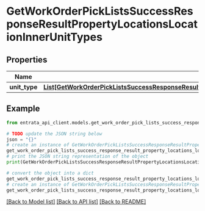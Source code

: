 # GetWorkOrderPickListsSuccessResponseResultPropertyLocationsLocationInnerUnitTypes


## Properties

Name | Type | Description | Notes
------------ | ------------- | ------------- | -------------
**unit_type** | [**List[GetWorkOrderPickListsSuccessResponseResultPropertyLocationsLocationInnerUnitTypesUnitTypeInner]**](GetWorkOrderPickListsSuccessResponseResultPropertyLocationsLocationInnerUnitTypesUnitTypeInner.md) |  | [optional] 

## Example

```python
from entrata_api_client.models.get_work_order_pick_lists_success_response_result_property_locations_location_inner_unit_types import GetWorkOrderPickListsSuccessResponseResultPropertyLocationsLocationInnerUnitTypes

# TODO update the JSON string below
json = "{}"
# create an instance of GetWorkOrderPickListsSuccessResponseResultPropertyLocationsLocationInnerUnitTypes from a JSON string
get_work_order_pick_lists_success_response_result_property_locations_location_inner_unit_types_instance = GetWorkOrderPickListsSuccessResponseResultPropertyLocationsLocationInnerUnitTypes.from_json(json)
# print the JSON string representation of the object
print(GetWorkOrderPickListsSuccessResponseResultPropertyLocationsLocationInnerUnitTypes.to_json())

# convert the object into a dict
get_work_order_pick_lists_success_response_result_property_locations_location_inner_unit_types_dict = get_work_order_pick_lists_success_response_result_property_locations_location_inner_unit_types_instance.to_dict()
# create an instance of GetWorkOrderPickListsSuccessResponseResultPropertyLocationsLocationInnerUnitTypes from a dict
get_work_order_pick_lists_success_response_result_property_locations_location_inner_unit_types_from_dict = GetWorkOrderPickListsSuccessResponseResultPropertyLocationsLocationInnerUnitTypes.from_dict(get_work_order_pick_lists_success_response_result_property_locations_location_inner_unit_types_dict)
```
[[Back to Model list]](../README.md#documentation-for-models) [[Back to API list]](../README.md#documentation-for-api-endpoints) [[Back to README]](../README.md)


